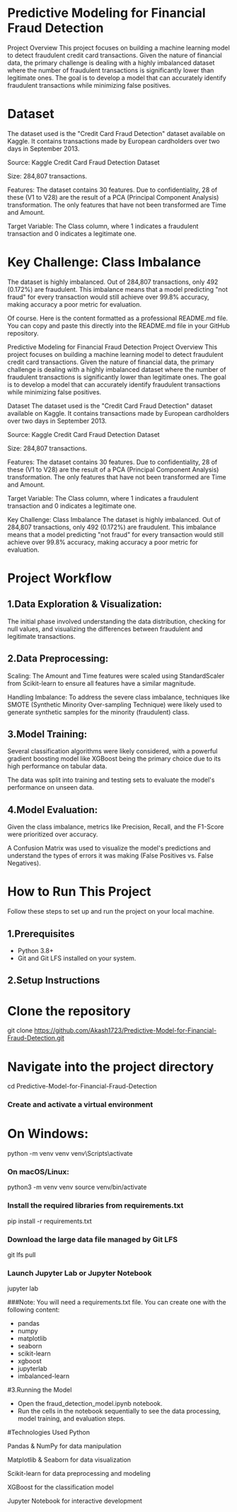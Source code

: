 # Predictive Modeling for Financial Fraud Detection
Project Overview
This project focuses on building a machine learning model to detect fraudulent credit card transactions. Given the nature of financial data, the primary challenge is dealing with a highly imbalanced dataset where the number of fraudulent transactions is significantly lower than legitimate ones. The goal is to develop a model that can accurately identify fraudulent transactions while minimizing false positives.

# Dataset
The dataset used is the "Credit Card Fraud Detection" dataset available on Kaggle. It contains transactions made by European cardholders over two days in September 2013.

Source: Kaggle Credit Card Fraud Detection Dataset

Size: 284,807 transactions.

Features: The dataset contains 30 features. Due to confidentiality, 28 of these (V1 to V28) are the result of a PCA (Principal Component Analysis) transformation. The only features that have not been transformed are Time and Amount.

Target Variable: The Class column, where 1 indicates a fraudulent transaction and 0 indicates a legitimate one.

# Key Challenge: Class Imbalance
The dataset is highly imbalanced. Out of 284,807 transactions, only 492 (0.172%) are fraudulent. This imbalance means that a model predicting "not fraud" for every transaction would still achieve over 99.8% accuracy, making accuracy a poor metric for evaluation.

Of course. Here is the content formatted as a professional README.md file. You can copy and paste this directly into the README.md file in your GitHub repository.

Predictive Modeling for Financial Fraud Detection
Project Overview
This project focuses on building a machine learning model to detect fraudulent credit card transactions. Given the nature of financial data, the primary challenge is dealing with a highly imbalanced dataset where the number of fraudulent transactions is significantly lower than legitimate ones. The goal is to develop a model that can accurately identify fraudulent transactions while minimizing false positives.

Dataset
The dataset used is the "Credit Card Fraud Detection" dataset available on Kaggle. It contains transactions made by European cardholders over two days in September 2013.

Source: Kaggle Credit Card Fraud Detection Dataset

Size: 284,807 transactions.

Features: The dataset contains 30 features. Due to confidentiality, 28 of these (V1 to V28) are the result of a PCA (Principal Component Analysis) transformation. The only features that have not been transformed are Time and Amount.

Target Variable: The Class column, where 1 indicates a fraudulent transaction and 0 indicates a legitimate one.

Key Challenge: Class Imbalance
The dataset is highly imbalanced. Out of 284,807 transactions, only 492 (0.172%) are fraudulent. This imbalance means that a model predicting "not fraud" for every transaction would still achieve over 99.8% accuracy, making accuracy a poor metric for evaluation.

# Project Workflow
## 1.Data Exploration & Visualization: 
The initial phase involved understanding the data distribution, checking for null values, and visualizing the differences between fraudulent and legitimate transactions.

## 2.Data Preprocessing:
Scaling: The Amount and Time features were scaled using StandardScaler from Scikit-learn to ensure all features have a similar magnitude.

Handling Imbalance: To address the severe class imbalance, techniques like SMOTE (Synthetic Minority Over-sampling Technique) were likely used to generate synthetic samples for the minority (fraudulent) class.

## 3.Model Training:
Several classification algorithms were likely considered, with a powerful gradient boosting model like XGBoost being the primary choice due to its high performance on tabular data.

The data was split into training and testing sets to evaluate the model's performance on unseen data.

## 4.Model Evaluation:
Given the class imbalance, metrics like Precision, Recall, and the F1-Score were prioritized over accuracy.

A Confusion Matrix was used to visualize the model's predictions and understand the types of errors it was making (False Positives vs. False Negatives).

# How to Run This Project
Follow these steps to set up and run the project on your local machine.
## 1.Prerequisites
* Python 3.8+
* Git and Git LFS installed on your system.

## 2.Setup Instructions
# Clone the repository
git clone https://github.com/Akash1723/Predictive-Model-for-Financial-Fraud-Detection.git

# Navigate into the project directory
cd Predictive-Model-for-Financial-Fraud-Detection

### Create and activate a virtual environment
# On Windows:
python -m venv venv
venv\Scripts\activate

### On macOS/Linux:
python3 -m venv venv
source venv/bin/activate

### Install the required libraries from requirements.txt
pip install -r requirements.txt

### Download the large data file managed by Git LFS
git lfs pull

### Launch Jupyter Lab or Jupyter Notebook
jupyter lab

###Note: You will need a requirements.txt file. You can create one with the following content:
* pandas
* numpy
* matplotlib
* seaborn
* scikit-learn
* xgboost
* jupyterlab
* imbalanced-learn

#3.Running the Model
* Open the fraud_detection_model.ipynb notebook.
* Run the cells in the notebook sequentially to see the data processing, model training, and evaluation steps.

#Technologies Used
Python

Pandas & NumPy for data manipulation

Matplotlib & Seaborn for data visualization

Scikit-learn for data preprocessing and modeling

XGBoost for the classification model

Jupyter Notebook for interactive development